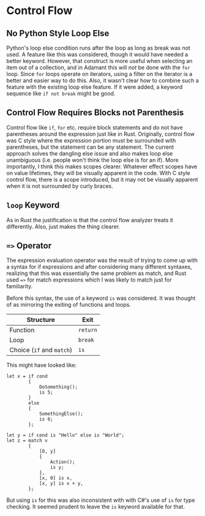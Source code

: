 # Control Flow

## No Python Style Loop Else

Python's loop else condition runs after the loop as long as break was not used. A feature like this was considered, though it would have needed a better keyword. However, that construct is more useful when selecting an item out of a collection, and in Adamant this will *not* be done with the `for` loop. Since `for` loops operate on iterators, using a filter on the iterator is a better and easier way to do this. Also, it wasn't clear how to combine such a feature with the existing loop else feature. If it were added, a keyword sequence like `if not break` might be good.

## Control Flow Requires Blocks not Parenthesis

Control flow like `if`, `for` etc. require block statements and do not have parentheses around the expression just like in Rust. Originally, control flow was C style where the expression portion must be surrounded with parentheses, but the statement can be any statement. The current approach solves the dangling else issue and also makes loop else unambiguous (i.e. people won't think the loop else is for an if). More importantly, I think this makes scopes clearer. Whatever effect scopes have on value lifetimes, they will be visually apparent in the code. With C style control flow, there is a scope introduced, but it may not be visually apparent when it is not surrounded by curly braces.

## `loop` Keyword

As in Rust the justification is that the control flow analyzer treats it differently. Also, just makes the thing clearer.

## `=>` Operator

The expression evaluation operator was the result of trying to come up with a syntax for if expressions and after considering many different syntaxes, realizing that this was essentially the same problem as match, and Rust used `=>` for match expressions which I was likely to match just for familiarity.

Before this syntax, the use of a keyword `is` was considered. It was thought of as mirroring the exiting of functions and loops.

| Structure                 | Exit     |
| ------------------------- | -------- |
| Function                  | `return` |
| Loop                      | `break`  |
| Choice (`if` and `match`) | `is`     |

This might have looked like:

```adamant
let x = if cond
        {
            DoSomething();
            is 5;
        }
        else
        {
            SomethingElse();
            is 6;
        };

let y = if cond is "Hello" else is "World";
let z = match v
        {
            [0, y]
            {
                Action();
                is y;
            },
            [x, 0] is x,
            [x, y] is x + y,
        };
```

But using `is` for this was also inconsistent with with C#'s use of `is` for type checking. It seemed prudent to leave the `is` keyword available for that.
